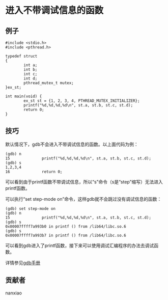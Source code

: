 # 进入不带调试信息的函数

## 例子

	#include <stdio.h>
	#include <pthread.h>
	
	typedef struct
	{
	        int a;
	        int b;
	        int c;
	        int d;
	        pthread_mutex_t mutex;
	}ex_st;
	
	int main(void) {
	        ex_st st = {1, 2, 3, 4, PTHREAD_MUTEX_INITIALIZER};
	        printf("%d,%d,%d,%d\n", st.a, st.b, st.c, st.d);
	        return 0;
	}



## 技巧

默认情况下，gdb不会进入不带调试信息的函数。以上面代码为例：

	(gdb) n
	15              printf("%d,%d,%d,%d\n", st.a, st.b, st.c, st.d);
	(gdb) s
	1,2,3,4
	16              return 0;

	
可以看到由于printf函数不带调试信息，所以“s”命令（s是“step”缩写）无法进入printf函数。

可以执行“set step-mode on”命令，这样gdb就不会跳过没有调试信息的函数：

	(gdb) set step-mode on
	(gdb) n
	15              printf("%d,%d,%d,%d\n", st.a, st.b, st.c, st.d);
	(gdb) s
	0x00007ffff7a993b0 in printf () from /lib64/libc.so.6
	(gdb) s
	0x00007ffff7a993b7 in printf () from /lib64/libc.so.6


可以看到gdb进入了printf函数，接下来可以使用调试汇编程序的办法去调试函数。

详情参见[gdb手册](https://sourceware.org/gdb/onlinedocs/gdb/Continuing-and-Stepping.html)

## 贡献者

nanxiao



